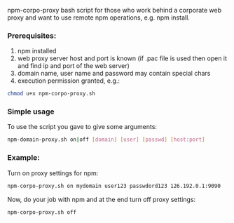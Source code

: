 npm-corpo-proxy bash script for those who work behind a corporate web proxy and want to use remote npm operations, e.g. npm install.

### Prerequisites:
1. npm installed
2. web proxy server host and port is known (if .pac file is used then open it and find ip and port of the web server)
3. domain name, user name and password may contain special chars
4. execution permission granted, e.g.:
```bash
chmod u+x npm-corpo-proxy.sh
```
### Simple usage
To use the script you gave to give some arguments:
```bash
npm-domain-proxy.sh on|off [domain] [user] [passwd] [host:port]
```

### Example:
Turn on proxy settings for npm:
```bash
npm-corpo-proxy.sh on mydomain user123 passwdord123 126.192.0.1:9090
```

Now, do your job with npm and at the end turn off proxy settings:
```bash
npm-corpo-proxy.sh off
```



